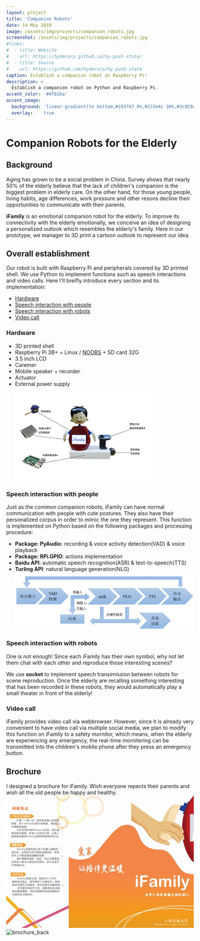```yaml
---
layout: project
title: 'Companion Robots'
date: 14 May 2019
image: /assets/img/projects/companion_robots.jpg
screenshot: /assets/img/projects/companion_robots.jpg
#links:
#  - title: Website
#    url: https://hydecorp.github.io/hy-push-state/
#  - title: Source
#    url: https://github.com/hydecorp/hy-push-state
caption: Establish a companion robot on Raspberry Pi!
description: >
  Establish a companion robot on Python and Raspberry Pi.
accent_color: '#4fb1ba'
accent_image:
  background: 'linear-gradient(to bottom,#193747 0%,#233e4c 30%,#3c929e 50%,#d5d5d4 70%,#cdccc8 100%)'
  overlay:    true
---
```


# Companion Robots for the Elderly

## Background
Aging has grown to be a social problem in China. Survey shows that nearly 50% of the elderly believe that the lack of children's companion is the biggest problem in elderly care. On the other hand, for those young people, living habits, age differences, work pressure and other resons decline their opportunities to communicate with their parents.

**iFamily** is an emotional companion robot for the elderly. To improve its connectivity with the elderly emotionally, we conceive an idea of designing a personalized outlook which resembles the elderly's family. Here in our prototype, we manager to 3D print a cartoon outlook to represent our idea.

## Overall establishment
Our robot is bulit with Raspberry Pi and peripherals covered by 3D printed shell. We use Python to implement functions such as speech interactions and video calls. Here I'll breifly introduce every section and its implementation:
* <a href="#hardware">Hardware</a>  
* <a href="#speech interaction-with-people">Speech interaction with people</a>  
* <a href="#speech-interaction-with-robots">Speech interaction with robots</a>  
* <a href="#video-call">Video call</a>  

### Hardware
* 3D printed shell
* Raspberry Pi 3B+ + Linux / <a href="https://www.raspberrypi.org/downloads/">NOOBS</a> + SD card 32G
* 3.5 inch LCD
* Caremer
* Mobile speaker + recorder
* Actuator
* External power supply
![hardware](/assets/img/projects/components.png)

### Speech interaction with people
Just as the common companion robots, iFamily can have normal communication with people with cute postures. They also have their personalized corpus in order to mimic the one they represent. This function is implemented on Python based on the following packages and processing procedure:
* **Package: PyAudio**: recording & voice activity detection(VAD) & voice playback
* **Package: RPi.GPIO**: actions implementation
* **Baidu API**: automatic speech recognition(ASR) & text-to-speech(TTS)
* **Turling API**: natural language generation(NLG)
![procedure](/assets/img/projects/speech_procedure.jpg)

### Speech interaction with robots
One is not enough! Since each iFamily has their own symbol, why not let them chat with each other and reproduce those interesting scenes? 

We use **socket** to implement speech transimission between robots for scene reproduction. Once the elderly are recalling something interesting that has been recorded in these robots, they would automatically play a small theater in front of the elderly!

### Video call
iFamily provides video call via webbrowser. However, since it is already very convenient to have video call via multiple social media, we plan to modify this function on iFamily to a safety mornitor, which means, when the elderly are experiencing any emergency, the real-time mornitering can be transmitted into the children's mobile phone after they press an emergency button.

## Brochure
I designed a brochure for iFamily. Wish everyone repects their parents and wish all the old people be happy and healthy.
![brochure_front](/assets/img/projects/brochure_front.jpg)
<br>
![brochure_back](/assets/img/projects/brochure_back.jpg)
